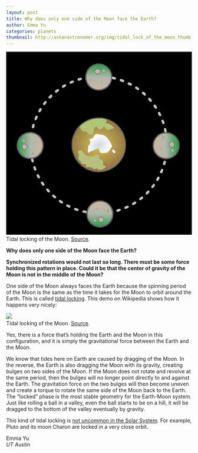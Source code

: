 ```yaml
---
layout: post
title: Why does only one side of the Moon face the Earth?
author: Emma Yu
categories: planets
thumbnail: http://askanastronomer.org/img/tidal_lock_of_the_moon_thumb.jpg
---
```

<div class="image">
<img src="/img/tidal_lock_of_the_moon_thumb.jpg">
<div class="caption">Tidal locking of the Moon. <a href="https://commons.wikimedia.org/wiki/File:Synchronous_rotation.svg#/media/File:Synchronous_rotation.svg">Source</a>.</div>
</div>

**Why does only one side of the Moon face the Earth?**

**Synchronized rotations would not last so long.  There must be some force holding this pattern in place.  Could it be that the center of gravity of the Moon is not in the middle of the Moon?**

One side of the Moon always faces the Earth because the spinning period of the Moon is the same as the time it takes for the Moon to orbit around the Earth. This is called [tidal locking](https://en.m.wikipedia.org/wiki/Tidal_locking). This demo on Wikipedia shows how it happens very nicely: 

<div class="image-40">
<img src="https://upload.wikimedia.org/wikipedia/commons/5/56/Tidal_locking_of_the_Moon_with_the_Earth.gif">
<div class="caption">Tidal locking of the Moon. <a href="https://en.wikipedia.org/wiki/Tidal_locking#/media/File:Tidal_locking_of_the_Moon_with_the_Earth.gif">Source</a>.</div>
</div>

Yes, there is a force that’s holding the Earth and the Moon in this configuration, and it is simply the gravitational force between the Earth and the Moon. 

We know that tides here on Earth are caused by dragging of the Moon. In the reverse, the Earth is also dragging the Moon with its gravity, creating bulges on two sides of the Moon. If the Moon does not rotate and revolve at the same period, then the bulges will no longer point directly to and against the Earth. The gravitation force on the two bulges will then become uneven and create a torque to rotate the same side of the Moon back to the Earth. The “locked” phase is the most stable geometry for the Earth-Moon system. Just like rolling a ball in a valley, even the ball starts to be on a hill, it will be dragged to the bottom of the valley eventually by gravity. 

This kind of tidal locking is [not uncommon in the Solar System](https://en.m.wikipedia.org/wiki/Tidal_locking#List_of_known_tidally_locked_bodies). For example, Pluto and its moon Charon are locked in a very close orbit. 


Emma Yu<br>
*UT Austin*
